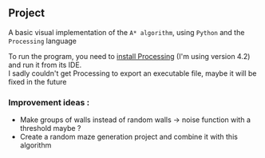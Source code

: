 ## Project

A basic visual implementation of the `A* algorithm`, using `Python` and the `Processing` language

To run the program, you need to [install Processing](https://processing.org/) (I'm using version 4.2) and run it from
its IDE.  
I sadly couldn't get Processing to export an executable file, maybe it will be fixed in the future

### Improvement ideas :

- Make groups of walls instead of random walls -> noise function with a threshold maybe ?
- Create a random maze generation project and combine it with this algorithm
